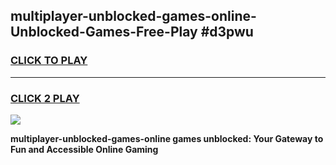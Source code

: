 
## multiplayer-unblocked-games-online-Unblocked-Games-Free-Play #d3pwu
<h3>
<a href="https://us.freeplayer.one?title=multiplayer-unblocked-games-online&ref=9M">CLICK TO PLAY</a></h3>
<hr>

<h3>
<a href="https://us.freeplayer.one?title=multiplayer-unblocked-games-online&ref=9M">CLICK 2 PLAY</a>
  
</h3>

<a href="https://us.freeplayer.one?title=multiplayer-unblocked-games-online&ref=9M"><img src="https://clearcache.store/games.png"></a>


**multiplayer-unblocked-games-online games unblocked: Your Gateway to Fun and Accessible Online Gaming**
